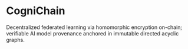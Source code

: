 # CogniChain
Decentralized federated learning via homomorphic encryption on-chain; verifiable AI model provenance anchored in immutable directed acyclic graphs.
